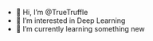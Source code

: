 - 👋 Hi, I’m @TrueTruffle
- 👀 I’m interested in Deep Learning
- 🌱 I’m currently learning something new

<!---
TrueTruffle/TrueTruffle is a ✨ special ✨ repository because its `README.md` (this file) appears on your GitHub profile.
You can click the Preview link to take a look at your changes.
--->
